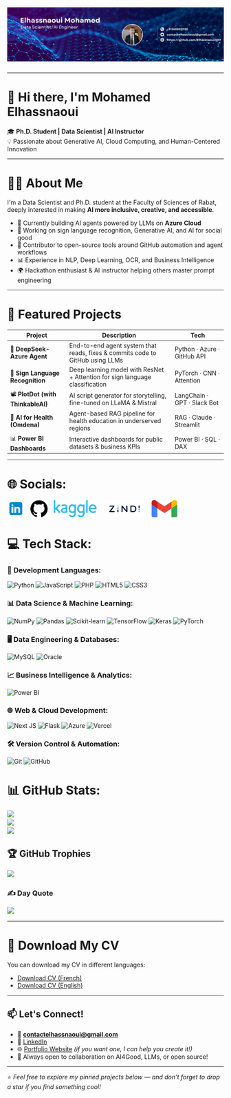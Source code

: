 # ![Your Image](./1743785906346.jpg)

---
# 👋 Hi there, I'm Mohamed Elhassnaoui

🎓 **Ph.D. Student | Data Scientist | AI Instructor**  
💡 Passionate about Generative AI, Cloud Computing, and Human-Centered Innovation

---

# 👨‍💻 About Me

I'm a Data Scientist and Ph.D. student at the Faculty of Sciences of Rabat, deeply interested in making **AI more inclusive, creative, and accessible**.

- 🔭 Currently building AI agents powered by LLMs on **Azure Cloud**
- 🎨 Working on sign language recognition, Generative AI, and AI for social good
- 🧠 Contributor to open-source tools around GitHub automation and agent workflows
- 📊 Experience in NLP, Deep Learning, OCR, and Business Intelligence
- 🌍 Hackathon enthusiast & AI instructor helping others master prompt engineering

---

# 🚀 Featured Projects

| Project | Description | Tech |
|--------|-------------|------|
| 🤖 **DeepSeek-Azure Agent** | End-to-end agent system that reads, fixes & commits code to GitHub using LLMs | Python · Azure · GitHub API |
| 🧠 **Sign Language Recognition** | Deep learning model with ResNet + Attention for sign language classification | PyTorch · CNN · Attention |
| 📽️ **PlotDot (with ThinkableAI)** | AI script generator for storytelling, fine-tuned on LLaMA & Mistral | LangChain · GPT · Slack Bot |
| 🏥 **AI for Health (Omdena)** | Agent-based RAG pipeline for health education in underserved regions | RAG · Claude · Streamlit |
| 📊 **Power BI Dashboards** | Interactive dashboards for public datasets & business KPIs | Power BI · SQL · DAX |

---


# 🌐 Socials:
[<img src="./Images/linkedin.png" width="40" height="40" style="margin-right: 10px;"/>](https://linkedin.com/in/mohamed-elhassnaoui-7a2162211)
[<img src="./Images/github.png" width="40" height="40" style="margin-right: 10px;"/>](https://github.com/Elhassnaoui2001)
[<img src="./Images/Kaggle_logo.png" width="100" height="40" style="margin-right: 10px;"/>](https://www.kaggle.com/mohamedelhassnaoui)
[<img src="./Images/zindi-logo.png" width="100" height="40" style="margin-right: 10px;"/>](https://zindi.africa/profiles/Elhassnaoui)
[<img src="./Images/gmail.png" width="60" height="40" style="margin-right: 10px;"/>](mailto:contactelhassnaoui@gmail.com)


# 💻 Tech Stack:

### 🔧 **Development Languages:**
![Python](https://img.shields.io/badge/python-3670A0?style=for-the-badge&logo=python&logoColor=ffdd54) ![JavaScript](https://img.shields.io/badge/javascript-%23323330.svg?style=for-the-badge&logo=javascript&logoColor=%23F7DF1E) ![PHP](https://img.shields.io/badge/php-%23777BB4.svg?style=for-the-badge&logo=php&logoColor=white) ![HTML5](https://img.shields.io/badge/html5-%23E34F26.svg?style=for-the-badge&logo=html5&logoColor=white) ![CSS3](https://img.shields.io/badge/css3-%231572B6.svg?style=for-the-badge&logo=css3&logoColor=white)

### 📊 **Data Science & Machine Learning:**
![NumPy](https://img.shields.io/badge/numpy-%23013243.svg?style=for-the-badge&logo=numpy&logoColor=white) ![Pandas](https://img.shields.io/badge/pandas-%23150458.svg?style=for-the-badge&logo=pandas&logoColor=white) ![Scikit-learn](https://img.shields.io/badge/scikit--learn-%23F7931E.svg?style=for-the-badge&logo=scikit-learn&logoColor=white) ![TensorFlow](https://img.shields.io/badge/TensorFlow-%23FF6F00.svg?style=for-the-badge&logo=TensorFlow&logoColor=white) ![Keras](https://img.shields.io/badge/Keras-%23D00000.svg?style=for-the-badge&logo=Keras&logoColor=white) ![PyTorch](https://img.shields.io/badge/PyTorch-%23EE4C2C.svg?style=for-the-badge&logo=PyTorch&logoColor=white)

### 🖥️ **Data Engineering & Databases:**
![MySQL](https://img.shields.io/badge/mysql-4479A1.svg?style=for-the-badge&logo=mysql&logoColor=white) ![Oracle](https://img.shields.io/badge/Oracle-F80000?style=for-the-badge&logo=oracle&logoColor=white)

### 📈 **Business Intelligence & Analytics:**
![Power BI](https://img.shields.io/badge/power_bi-F2C811?style=for-the-badge&logo=powerbi&logoColor=black)

### 🌐 **Web & Cloud Development:**
![Next JS](https://img.shields.io/badge/Next-black?style=for-the-badge&logo=next.js&logoColor=white) ![Flask](https://img.shields.io/badge/flask-%23000.svg?style=for-the-badge&logo=flask&logoColor=white) ![Azure](https://img.shields.io/badge/azure-%230072C6.svg?style=for-the-badge&logo=microsoftazure&logoColor=white) ![Vercel](https://img.shields.io/badge/vercel-%23000000.svg?style=for-the-badge&logo=vercel&logoColor=white)

### 🛠️ **Version Control & Automation:**
![Git](https://img.shields.io/badge/git-%23F05033.svg?style=for-the-badge&logo=git&logoColor=white) ![GitHub](https://img.shields.io/badge/github-%23121011.svg?style=for-the-badge&logo=github&logoColor=white)

# 📊 GitHub Stats:
![](https://github-readme-stats.vercel.app/api?username=Elhassnaoui2001&theme=transparent&hide_border=false&include_all_commits=true&count_private=true)<br/>
![](https://nirzak-streak-stats.vercel.app/?user=Elhassnaoui2001&theme=transparent&hide_border=false)<br/>
![](https://github-readme-stats.vercel.app/api/top-langs/?username=Elhassnaoui2001&theme=transparent&hide_border=false&include_all_commits=true&count_private=true&layout=compact)

## 🏆 GitHub Trophies
![](https://github-profile-trophy.vercel.app/?username=Elhassnaoui2001&theme=transparent&no-frame=true&no-bg=false&margin-w=4)

### ✍️ Day Quote
![](https://quotes-github-readme.vercel.app/api?type=horizontal&theme=light)

---

# 📄 Download My CV

You can download my CV in different languages:

- [Download CV (French)](./Cv/Cv_Elhassnaoui_Mohamed-fr.pdf)
- [Download CV (English)](./Cv_Elhassnaoui_Mohamed-en.pdf)

---

## 📫 Let's Connect!

- 📧 **contactelhassnaoui@gmail.com**
- 💼 [LinkedIn](https://www.linkedin.com/in/mohamed-elhassnaoui/)
- 🌐 [Portfolio Website](https://elhassnaoui.com) *(if you want one, I can help you create it!)*
- 🤝 Always open to collaboration on AI4Good, LLMs, or open source!

---

⭐️ *Feel free to explore my pinned projects below — and don’t forget to drop a star if you find something cool!*  
